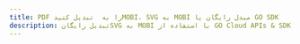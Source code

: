 ---title: PDF را به  تبدیل کنیدMOBI، SVG به MOBI مبدل رایگان یا GO SDKdescription: تبدیل رایگانSVG به MOBI با استفاده از GO Cloud APIs & SDK همچنین اسناد PDF را در Cloud ایجاد، ویرایش و رندر کنید.---